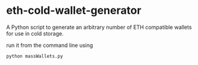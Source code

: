# eth-cold-wallet-generator
A Python script to generate an arbitrary number of ETH compatible wallets for use in cold storage.

run it from the command line using
```
python massWallets.py
```
